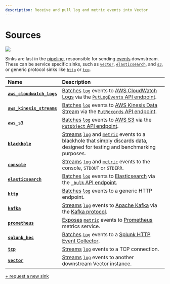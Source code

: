 ```yaml
---
description: Receive and pull log and metric events into Vector
---
```


<!--
     THIS FILE IS AUTOOGENERATED!

     To make changes please edit the template located at:

     scripts/generate/templates/docs/usage/configuration/sinks/README.md.erb
-->

# Sources

![][images.sinks]

Sinks are last in the [pipeline][docs.pipelines], responsible for sending
[events][docs.event] downstream. These can be service specific sinks, such as
[`vector`][docs.vector_sink], [`elasticsearch`][docs.elasticsearch_sink], and
[`s3`][docs.aws_s3_sink], or generic protocol sinks like
[`http`][docs.http_sink] or [`tcp`][docs.tcp_sink].

| Name  | Description |
|:------|:------------|
| [**`aws_cloudwatch_logs`**][docs.aws_cloudwatch_logs_sink] | [Batches](#buffers-and-batches) [`log`][docs.log_event] events to [AWS CloudWatch Logs][url.aws_cw_logs] via the [`PutLogEvents` API endpoint](https://docs.aws.amazon.com/AmazonCloudWatchLogs/latest/APIReference/API_PutLogEvents.html). |
| [**`aws_kinesis_streams`**][docs.aws_kinesis_streams_sink] | [Batches](#buffers-and-batches) [`log`][docs.log_event] events to [AWS Kinesis Data Stream][url.aws_kinesis_data_streams] via the [`PutRecords` API endpoint](https://docs.aws.amazon.com/kinesis/latest/APIReference/API_PutRecords.html). |
| [**`aws_s3`**][docs.aws_s3_sink] | [Batches](#buffers-and-batches) [`log`][docs.log_event] events to [AWS S3][url.aws_s3] via the [`PutObject` API endpoint](https://docs.aws.amazon.com/AmazonS3/latest/API/RESTObjectPUT.html). |
| [**`blackhole`**][docs.blackhole_sink] | [Streams](#streaming) [`log`][docs.log_event] and [`metric`][docs.metric_event] events to a blackhole that simply discards data, designed for testing and benchmarking purposes. |
| [**`console`**][docs.console_sink] | [Streams](#streaming) [`log`][docs.log_event] and [`metric`][docs.metric_event] events to the console, `STDOUT` or `STDERR`. |
| [**`elasticsearch`**][docs.elasticsearch_sink] | [Batches](#buffers-and-batches) [`log`][docs.log_event] events to [Elasticsearch][url.elasticsearch] via the [`_bulk` API endpoint](https://www.elastic.co/guide/en/elasticsearch/reference/current/docs-bulk.html). |
| [**`http`**][docs.http_sink] | [Batches](#buffers-and-batches) [`log`][docs.log_event] events to a generic HTTP endpoint. |
| [**`kafka`**][docs.kafka_sink] | [Streams](#streaming) [`log`][docs.log_event] events to [Apache Kafka][url.kafka] via the [Kafka protocol][url.kafka_protocol]. |
| [**`prometheus`**][docs.prometheus_sink] | [Exposes](#exposing-and-scraping) [`metric`][docs.metric_event] events to [Prometheus][url.prometheus] metrics service. |
| [**`splunk_hec`**][docs.splunk_hec_sink] | [Batches](#buffers-and-batches) [`log`][docs.log_event] events to a [Splunk HTTP Event Collector][url.splunk_hec]. |
| [**`tcp`**][docs.tcp_sink] | [Streams](#streaming) [`log`][docs.log_event] events to a TCP connection. |
| [**`vector`**][docs.vector_sink] | [Streams](#streaming) [`log`][docs.log_event] events to another downstream Vector instance. |

[+ request a new sink][url.new_sink]


[docs.aws_cloudwatch_logs_sink]: ../../../usage/configuration/sinks/aws_cloudwatch_logs.md
[docs.aws_kinesis_streams_sink]: ../../../usage/configuration/sinks/aws_kinesis_streams.md
[docs.aws_s3_sink]: ../../../usage/configuration/sinks/aws_s3.md
[docs.blackhole_sink]: ../../../usage/configuration/sinks/blackhole.md
[docs.console_sink]: ../../../usage/configuration/sinks/console.md
[docs.elasticsearch_sink]: ../../../usage/configuration/sinks/elasticsearch.md
[docs.event]: ../../../about/data-model.md#event
[docs.http_sink]: ../../../usage/configuration/sinks/http.md
[docs.kafka_sink]: ../../../usage/configuration/sinks/kafka.md
[docs.log_event]: ../../../about/data-model.md#log
[docs.metric_event]: ../../../about/data-model.md#metric
[docs.pipelines]: ../../../usage/configuration/README.md#composition
[docs.prometheus_sink]: ../../../usage/configuration/sinks/prometheus.md
[docs.splunk_hec_sink]: ../../../usage/configuration/sinks/splunk_hec.md
[docs.tcp_sink]: ../../../usage/configuration/sinks/tcp.md
[docs.vector_sink]: ../../../usage/configuration/sinks/vector.md
[images.sinks]: ../../../assets/sinks.svg
[url.aws_cw_logs]: https://docs.aws.amazon.com/AmazonCloudWatch/latest/logs/WhatIsCloudWatchLogs.html
[url.aws_kinesis_data_streams]: https://aws.amazon.com/kinesis/data-streams/
[url.aws_s3]: https://aws.amazon.com/s3/
[url.elasticsearch]: https://www.elastic.co/products/elasticsearch
[url.kafka]: https://kafka.apache.org/
[url.kafka_protocol]: https://kafka.apache.org/protocol
[url.new_sink]: https://github.com/timberio/vector/issues/new?labels=Type%3A+New+Feature
[url.prometheus]: https://prometheus.io/
[url.splunk_hec]: http://dev.splunk.com/view/event-collector/SP-CAAAE6M
